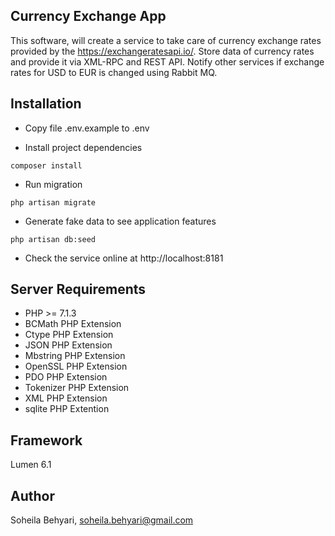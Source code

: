 ## Currency Exchange App
This software, will create a service to take care of currency exchange rates provided by the https://exchangeratesapi.io/. Store data of currency rates and provide it
               via XML-RPC and REST API. Notify other services if exchange rates for USD to EUR is changed using Rabbit MQ.

## Installation

- Copy file .env.example to .env


- Install project dependencies


```
composer install
```

- Run migration

```
php artisan migrate
```



- Generate fake data to see application features

```
php artisan db:seed
```


- Check the service online at http://localhost:8181



## Server Requirements

- PHP >= 7.1.3
- BCMath PHP Extension
- Ctype PHP Extension
- JSON PHP Extension
- Mbstring PHP Extension
- OpenSSL PHP Extension
- PDO PHP Extension
- Tokenizer PHP Extension
- XML PHP Extension
- sqlite PHP Extention

 

## Framework

Lumen 6.1



## Author

Soheila Behyari, soheila.behyari@gmail.com
